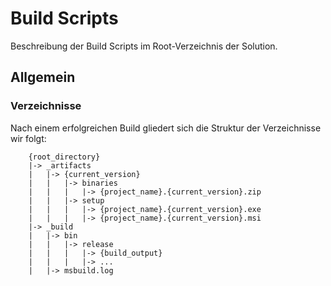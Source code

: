 # Build Scripts
Beschreibung der Build Scripts im Root-Verzeichnis der Solution.

## Allgemein
### Verzeichnisse
Nach einem erfolgreichen Build gliedert sich die Struktur der Verzeichnisse wir folgt:
```
    {root_directory}
    |-> _artifacts
    |   |-> {current_version}
    |   |   |-> binaries
    |   |   |   |-> {project_name}.{current_version}.zip
    |   |   |-> setup
    |   |   |   |-> {project_name}.{current_version}.exe
    |   |   |   |-> {project_name}.{current_version}.msi
    |-> _build
    |   |-> bin
    |   |   |-> release
    |   |   |   |-> {build_output}
    |   |   |   |-> ...
    |   |-> msbuild.log
```


